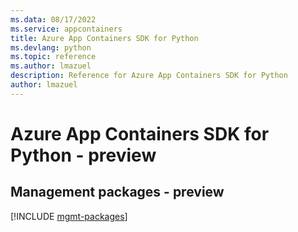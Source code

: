 ```yaml
---
ms.data: 08/17/2022
ms.service: appcontainers
title: Azure App Containers SDK for Python
ms.devlang: python
ms.topic: reference
ms.author: lmazuel
description: Reference for Azure App Containers SDK for Python
author: lmazuel
---
```

# Azure App Containers SDK for Python - preview

## Management packages - preview
[!INCLUDE [mgmt-packages](app-containers-mgmt-index.md)]